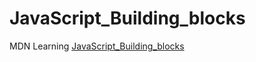 # JavaScript_Building_blocks
MDN Learning <a href="https://developer.mozilla.org/zh-CN/docs/Learn/JavaScript/Building_blocks">JavaScript_Building_blocks</a>
